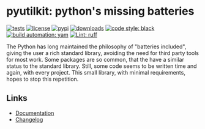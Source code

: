 # pyutilkit: python's missing batteries

[![tests][test_badge]][test_url]
[![license][licence_badge]][licence_url]
[![pypi][pypi_badge]][pypi_url]
[![downloads][pepy_badge]][pepy_url]
[![code style: black][black_badge]][black_url]
[![build automation: yam][yam_badge]][yam_url]
[![Lint: ruff][ruff_badge]][ruff_url]

The Python has long maintained the philosophy of "batteries included", giving the user
a rich standard library, avoiding the need for third party tools for most work. Some packages
are so common, that the have a similar status to the standard library. Still, some code seems
to be written time and again, with every project. This small library, with minimal requirements,
hopes to stop this repetition.

## Links

-   [Documentation]
-   [Changelog]

[build_badge]: https://github.com/spapanik/pyutilkit/actions/workflows/build.yml/badge.svg
[build_url]: https://github.com/spapanik/pyutilkit/actions/workflows/build.yml
[lint_badge]: https://github.com/spapanik/pyutilkit/actions/workflows/lint.yml/badge.svg
[lint_url]: https://github.com/spapanik/pyutilkit/actions/workflows/lint.yml
[test_badge]: https://github.com/spapanik/pyutilkit/actions/workflows/tests.yml/badge.svg
[test_url]: https://github.com/spapanik/pyutilkit/actions/workflows/tests.yml
[licence_badge]: https://img.shields.io/pypi/l/pyutilkit
[licence_url]: https://pyutilkit.readthedocs.io/en/stable/LICENSE/
[pypi_badge]: https://img.shields.io/pypi/v/pyutilkit
[pypi_url]: https://pypi.org/project/pyutilkit
[pepy_badge]: https://pepy.tech/badge/pyutilkit
[pepy_url]: https://pepy.tech/project/pyutilkit
[black_badge]: https://img.shields.io/badge/code%20style-black-000000.svg
[black_url]: https://github.com/psf/black
[yam_badge]: https://img.shields.io/badge/build%20automation-yamk-success
[yam_url]: https://github.com/spapanik/yamk
[ruff_badge]: https://img.shields.io/endpoint?url=https://raw.githubusercontent.com/charliermarsh/ruff/main/assets/badge/v1.json
[ruff_url]: https://github.com/charliermarsh/ruff
[Documentation]: https://pyutilkit.readthedocs.io/en/stable/
[Changelog]: https://pyutilkit.readthedocs.io/en/stable/CHANGELOG/
